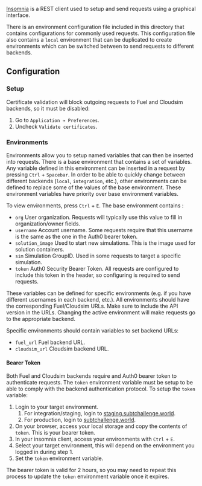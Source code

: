 [Insomnia](https://insomnia.rest) is a REST client used to setup and send requests using a graphical interface. 

There is an environment configuration file included in this directory that contains 
configurations for commonly used requests. This configuration file also contains a `local` environment that can be 
duplicated to create environments which can be switched between to send requests to different backends. 

## Configuration

### Setup

Certificate validation will block outgoing requests to Fuel and Cloudsim backends, so it must be disabled: 

1. Go to `Application → Preferences`.
2. Uncheck `Validate certificates`. 

### Environments

Environments allow you to setup named variables that can then be inserted into requests. There is a base environment 
that contains a set of variables. Any variable defined in this environment can be inserted in a request by 
pressing `Ctrl` + `Spacebar`. In order to be able to quickly change between different backends (`local`, `integration`, 
etc.), other environments can be defined to replace some of the values of the base environment. These environment
 variables have priority over base environment variables.
 
To view environments, press `Ctrl` + `E`. The base environment contains :
 
 * `org` User organization. Requests will typically use this value to fill in organization/owner fields.
 * `username` Account username. Some requests require that this username is the same as the one in the Auth0 bearer 
 token.
 * `solution_image` Used to start new simulations. This is the image used for solution containers.
 * `sim` Simulation GroupID. Used in some requests to target a specific simulation.
 * `token` Auth0 Security Bearer Token. All requests are configured to include this token in the header, so 
 configuring is required to send requests.
 
 These variables can be defined for specific environments (e.g. if you have different usernames in each backend, 
 etc.). All environments should have the corresponding Fuel/Cloudsim URLs. Make sure to include the API version in 
 the URLs. Changing the active environment will make requests go to the appropriate backend.
 
 Specific environments should contain variables to set backend URLs:
 
 * `fuel_url` Fuel backend URL.
 * `cloudsim_url` Cloudsim backend URL.

#### Bearer Token

Both Fuel and Cloudsim backends require and Auth0 bearer token to authenticate requests. The `token` environment 
variable must be setup to be able to comply with the backend authentication protocol. To setup the `token` variable:

1. Login to your target environment.
    1. For integration/staging, login to [staging.subtchallenge.world](https://staging.subtchallenge.world).
    2. For production, login to [subtchallenge.world](https://subtchallenge.world).
2. On your browser, access your local storage and copy the contents of `token`. This is your bearer token.
3. In your insomnia client, access your environments with `Ctrl` + `E`.
4. Select your target environment, this will depend on the environment you logged in during step 1.
5. Set the `token` environment variable.

The bearer token is valid for 2 hours, so you may need to repeat this process to update the `token` environment 
variable once it expires. 
